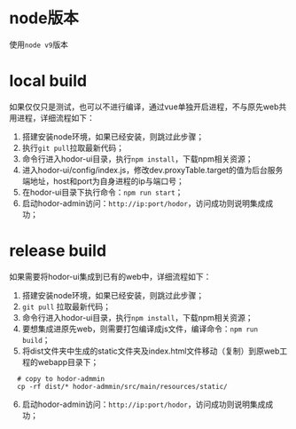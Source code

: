 # node版本
使用`node v9`版本

# local build
如果仅仅只是测试，也可以不进行编译，通过vue单独开启进程，不与原先web共用进程，详细流程如下：
1. 搭建安装node环境，如果已经安装，则跳过此步骤；
2. 执行`git pull`拉取最新代码；
3. 命令行进入hodor-ui目录，执行`npm install`，下载npm相关资源；
4. 进入hodor-ui/config/index.js，修改dev.proxyTable.target的值为后台服务端地址，host和port为自身进程的ip与端口号；
5. 在hodor-ui目录下执行命令：`npm run start`；
6. 启动hodor-admin访问：`http://ip:port/hodor`，访问成功则说明集成成功；

# release build
如果需要将hodor-ui集成到已有的web中，详细流程如下：
1. 搭建安装node环境，如果已经安装，则跳过此步骤；
2. `git pull` 拉取最新代码；
3. 命令行进入hodor-ui目录，执行`npm install`，下载npm相关资源；
4. 要想集成进原先web，则需要打包编译成js文件，编译命令：`npm run build`；
5. 将dist文件夹中生成的static文件夹及index.html文件移动（复制）到原web工程的webapp目录下；
```shell
  # copy to hodor-admmin
  cp -rf dist/* hodor-admmin/src/main/resources/static/
```
6. 启动hodor-admin访问：`http://ip:port/hodor`，访问成功则说明集成成功；
